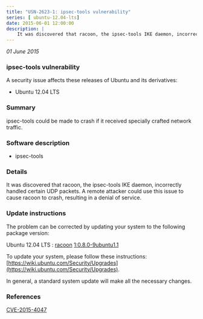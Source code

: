 ```yaml
---
title: "USN-2623-1: ipsec-tools vulnerability"
series: [ ubuntu-12.04-lts]
date: 2015-06-01 12:00:00
description: |
    It was discovered that racoon, the ipsec-tools IKE daemon, incorrectly handled certain UDP packets. A remote attacker could use this issue to cause racoon to crash, resulting in a denial of service. 
--- 
```

 
 

*01 June 2015*

### ipsec-tools vulnerability

A security issue affects these releases of Ubuntu and its derivatives:

* Ubuntu 12.04 LTS

### Summary

ipsec-tools could be made to crash if it received specially crafted network traffic.

### Software description

* ipsec-tools 

### Details

It was discovered that racoon, the ipsec-tools IKE daemon, incorrectly handled certain UDP packets. A remote attacker could use this issue to cause racoon to crash, resulting in a denial of service. 

### Update instructions

The problem can be corrected by updating your system to the following package version:

Ubuntu 12.04 LTS
 : [racoon](https://launchpad.net/ubuntu/+source/ipsec-tools) <span> [1:0.8.0-9ubuntu1.1](https://launchpad.net/ubuntu/+source/ipsec-tools/1:0.8.0-9ubuntu1.1) </span> 

To update your system, please follow these instructions: [https://wiki.ubuntu.com/Security/Upgrades](https://wiki.ubuntu.com/Security/Upgrades).

In general, a standard system update will make all the necessary changes. 

### References

 
 [CVE-2015-4047](http://people.ubuntu.com/~ubuntu-security/cve/CVE-2015-4047)
 

